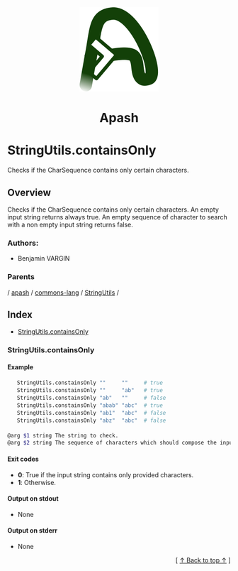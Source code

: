 
<div align='center' id='apash-top'>
  <a href='https://github.com/hastec-fr/apash'>
    <img alt='apash-logo' src='../../../../../../../assets/apash-logo.svg'/>
  </a>

  # Apash
</div>

# StringUtils.containsOnly

Checks if the CharSequence contains only certain characters.

## Overview

Checks if the CharSequence contains only certain characters.
An empty input string returns always true.
An empty sequence of character to search with a non empty input 
string returns false.

### Authors:
* Benjamin VARGIN

### Parents
<!-- apash.parentBegin -->
[](../../../../.md) / [apash](../../../apash.md) / [commons-lang](../../commons-lang.md) / [StringUtils](../StringUtils.md) / 
<!-- apash.parentEnd -->

## Index

* [StringUtils.containsOnly](#stringutilscontainsonly)

### StringUtils.containsOnly

#### Example

```bash
   StringUtils.constainsOnly ""     ""     # true
   StringUtils.constainsOnly ""     "ab"   # true
   StringUtils.constainsOnly "ab"   ""     # false
   StringUtils.constainsOnly "abab" "abc"  # true
   StringUtils.constainsOnly "ab1"  "abc"  # false
   StringUtils.constainsOnly "abz"  "abc"  # false

@arg $1 string The string to check.
@arg $2 string The sequence of characters which should compose the input string.
```

#### Exit codes

* **0**: True if the input string contains only provided characters.
* **1**: Otherwise.

#### Output on stdout

* None

#### Output on stderr

* None


  <div align='right'>[ <a href='#apash-top'>↑ Back to top ↑</a> ]</div>

